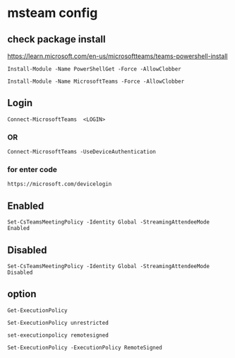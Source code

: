# msteam config

## check package install

https://learn.microsoft.com/en-us/microsoftteams/teams-powershell-install

````
Install-Module -Name PowerShellGet -Force -AllowClobber

Install-Module -Name MicrosoftTeams -Force -AllowClobber
````

## Login
````
Connect-MicrosoftTeams  <LOGIN>
````
### OR
````
Connect-MicrosoftTeams -UseDeviceAuthentication
````

### for enter code

````
https://microsoft.com/devicelogin
````

## Enabled

````
Set-CsTeamsMeetingPolicy -Identity Global -StreamingAttendeeMode Enabled

````

## Disabled

````
Set-CsTeamsMeetingPolicy -Identity Global -StreamingAttendeeMode Disabled
````


## option

````
Get-ExecutionPolicy

Set-ExecutionPolicy unrestricted

set-executionpolicy remotesigned

Set-ExecutionPolicy -ExecutionPolicy RemoteSigned
````
